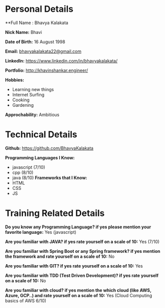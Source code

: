 # Personal Details
**Full Name : Bhavya Kalakata

**Nick Name:** Bhavi

**Date of Birth:** 16 August 1998

**Email:** bhavyakalakata22@gmail.com

**LinkedIn:** https://www.linkedin.com/in/bhavyakalakata/

**Portfolio:** http://khavinshankar.engineer/

**Hobbies:**
- Learning new things
- Internet Surfing
- Cooking
- Gardening

**Approchability:** Ambitious 

# Technical Details
**Github:** https://github.com/BhavyaKalakata

**Programming Languages I Know:**
- javascript (7/10)
- cpp (8/10)
- java (8/10)
**Frameworks that I Know:**
- HTML
- CSS
- JS
# Training Related Details
**Do you know any Programming Language? if yes please mention your favorite language:** Yes (javascript)

**Are you familiar with JAVA? if yes rate yourself on a scale of 10:** Yes (7/10)

**Are you familiar with Spring Boot or any Spring framework? if yes mention the framework and rate yourself on a scale of 10:** No 

**Are you familiar with GIT? if yes rate yourself on a scale of 10:** Yes 

**Are you familiar with TDD (Test Driven Development)? if yes rate yourself on a scale of 10:** No

**Are you familiar with cloud? if yes mention the which cloud (like AWS, Azure, GCP..) and rate yourself on a scale of 10:** Yes (Cloud Computing basics of AWS 6/10)